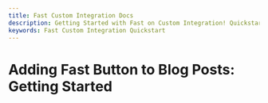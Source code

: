 ```yaml
---
title: Fast Custom Integration Docs
description: Getting Started with Fast on Custom Integration! Quickstart
keywords: Fast Custom Integration Quickstart
---
```


# Adding Fast Button to Blog Posts: Getting Started
